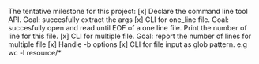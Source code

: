 The tentative milestone for this project:
[x] Declare the command line tool API. Goal: succesfully extract the args
[x] CLI for one_line file. Goal: succesfully open and read until EOF of a one line file. Print the number of line for this file.
[x] CLI for multiple file. Goal: report the number of lines for multiple file
[x] Handle -b options
[x]  CLI for file input as glob pattern. e.g wc -l resource/*
